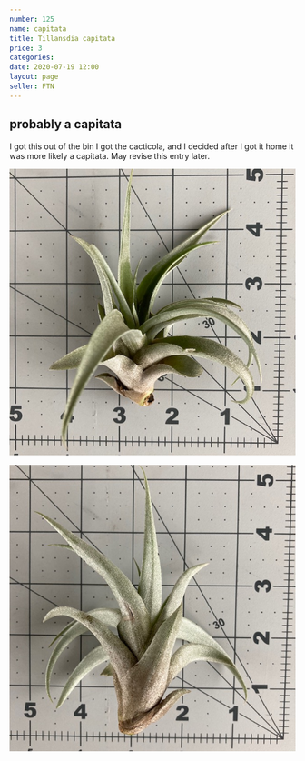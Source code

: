 ```yaml
---
number: 125
name: capitata
title: Tillansdia capitata
price: 3
categories:
date: 2020-07-19 12:00
layout: page
seller: FTN
---
```

## probably a capitata

I got this out of the bin I got the cacticola, and I decided after I got it home it was more likely a capitata. May revise this entry later.

!["Tillandsia capitata"](/i/IMG_0376.jpeg "Tillandsia capitata")

!["Tillandsia capitata"](/i/IMG_0377.jpeg "Tillandsia capitata")
